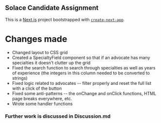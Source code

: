 ## Solace Candidate Assignment

This is a [Next.js](https://nextjs.org/) project bootstrapped with [`create-next-app`](https://github.com/vercel/next.js/tree/canary/packages/create-next-app).

# Changes made
- Changed layout to CSS grid
- Created a SpecialtyField component so that if an advocate has many specialties it doesn't clutter up the grid
- Fixed the search function to search through specialties as well as years of experience (the integers in this column needed to be converted to strings)
- Fixed logic related to advocates -- filter properly and reset the full list with a click of the button
- Fixed some anti-patterns -- the onChange and onClick functions, HTML page breaks everywhere, etc.
- Wrote some handler functions

### Further work is discussed in Discussion.md

